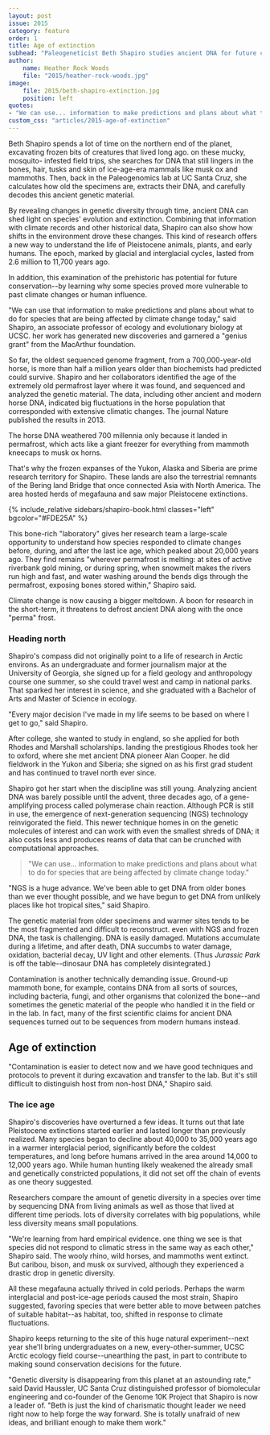 ```yaml
---
layout: post
issue: 2015
category: feature
order: 1
title: Age of extinction
subhead: "Paleogeneticist Beth Shapiro studies ancient DNA for future conservation"
author:
    name: Heather Rock Woods
    file: "2015/heather-rock-woods.jpg"
image:
    file: 2015/beth-shapiro-extinction.jpg
    position: left
quotes:
- "We can use... information to make predictions and plans about what to do for species that are being affected by climate change today."
custom_css: "articles/2015-age-of-extinction"
---
```


Beth Shapiro spends a lot of time on the northern end of the planet, excavating frozen bits of creatures that lived long ago. on these mucky, mosquito- infested field trips, she searches for DNA that still lingers in the bones, hair, tusks and skin of ice-age-era mammals like musk ox and mammoths. Then, back in the Paleogenomics lab at UC Santa Cruz, she calculates how old the specimens are, extracts their DNA, and carefully decodes this ancient genetic material.

By revealing changes in genetic diversity through time, ancient DNA can shed light on species' evolution and extinction. Combining that information with climate records and other historical data, Shapiro can also show how shifts in the environment drove these changes. This kind of research offers a new way to understand the life of Pleistocene animals, plants, and early humans. The epoch, marked by glacial and interglacial cycles, lasted from 2.6 million to 11,700 years ago.

In addition, this examination of the prehistoric has potential for future conservation--by learning why some species proved more vulnerable to past climate changes or human influence.

"We can use that information to make predictions and plans about what to do for species that are being affected by climate change today," said Shapiro, an associate professor of ecology and evolutionary biology at UCSC. her work has generated new discoveries and garnered a "genius grant" from the MacArthur foundation.

So far, the oldest sequenced genome fragment, from a 700,000-year-old horse, is more than half a million years older than biochemists had predicted could survive. Shapiro and her collaborators identified the age of the extremely old permafrost layer where it was found, and sequenced and analyzed the genetic material. The data, including other ancient and modern horse DNA, indicated big fluctuations in the horse population that corresponded with extensive climatic changes. The journal Nature published the results in 2013.

The horse DNA weathered 700 millennia only because it landed in permafrost, which acts like a giant freezer for everything from mammoth kneecaps to musk ox horns.

That's why the frozen expanses of the Yukon, Alaska and Siberia are prime research territory for Shapiro. These lands are also the terrestrial remnants of the Bering land Bridge that once connected Asia with North America. The area hosted herds of megafauna and saw major Pleistocene extinctions.

{% include_relative sidebars/shapiro-book.html classes="left" bgcolor="#FDE25A" %}

This bone-rich "laboratory" gives her research team a large-scale opportunity to understand how species responded to climate changes before, during, and after the last ice age, which peaked about 20,000 years ago. They find remains "wherever permafrost is melting: at sites of active riverbank gold mining, or during spring, when snowmelt makes the rivers run high and fast, and water washing around the bends digs through the permafrost, exposing bones stored within," Shapiro said.

Climate change is now causing a bigger meltdown. A boon for research in the short-term, it threatens to defrost ancient DNA along with the once "perma" frost.

### Heading north

Shapiro's compass did not originally point to a life of research in Arctic environs. As an undergraduate and former journalism major at the University of Georgia, she signed up for a field geology and anthropology
course one summer, so she could travel west and camp in national parks. That sparked her interest in science, and she graduated with a Bachelor of Arts and Master of Science in ecology.

"Every major decision I've made in my life seems to be based on where I get to go," said Shapiro.

After college, she wanted to study in england, so she applied for both Rhodes and Marshall scholarships. landing the prestigious Rhodes took her to oxford, where she met ancient DNA pioneer Alan Cooper. he did fieldwork in the Yukon and Siberia; she signed on as his first grad student and has continued to travel north ever since.

Shapiro got her start when the discipline was still young. Analyzing ancient DNA was barely possible until the advent, three decades ago, of a gene- amplifying process called polymerase chain reaction. Although PCR is still in use, the emergence of next-generation sequencing (NGS) technology reinvigorated the field. This newer technique homes in on the genetic molecules of interest and can work with even the smallest shreds of DNA; it also costs less and produces reams of data that can be crunched with computational approaches.

> "We can use... information to make predictions and plans about what to do for species that are being affected by climate change today."

"NGS is a huge advance. We've been able to get DNA from older bones than we ever thought possible, and we have begun to get DNA from unlikely places like hot tropical sites," said Shapiro.

The genetic material from older specimens and warmer sites tends to be the most fragmented and difficult to reconstruct. even with NGS and
frozen DNA, the task is challenging. DNA is easily damaged. Mutations
accumulate during a lifetime, and after death, DNA succumbs to water damage, oxidation, bacterial decay, UV light and other elements. (Thus _Jurassic Park_ is off the table--dinosaur DNA has completely disintegrated.)

Contamination is another technically demanding issue. Ground-up mammoth bone, for example, contains DNA from all sorts of sources, including bacteria, fungi, and other organisms that colonized the bone--and sometimes the genetic material of the people who handled it in the field or in the lab. In fact, many of the first scientific claims for ancient DNA sequences turned out to be sequences from modern humans instead.

## Age of extinction

"Contamination is easier to detect now and we have good techniques and protocols to prevent it during excavation and transfer to the lab. But it's still difficult to distinguish host from non-host DNA," Shapiro said.

### The ice age

Shapiro's discoveries have overturned a few ideas. It turns out that late Pleistocene extinctions started earlier and lasted longer than previously realized. Many species began to decline about 40,000 to 35,000 years ago in a warmer interglacial period, significantly before the coldest temperatures, and long before humans arrived in the area around 14,000 to 12,000 years ago. While human hunting likely weakened the already small and genetically constricted populations, it did not set off the chain of events as one theory suggested.

Researchers compare the amount of genetic diversity in a species over time by sequencing DNA from living animals as well as those that lived at different time periods. lots of diversity correlates with big populations, while less diversity means small populations.

"We're learning from hard empirical evidence. one thing we see is that species did not respond to climatic stress in the same way as each other," Shapiro said. The wooly rhino, wild horses, and mammoths went extinct. But caribou, bison, and musk ox survived, although they experienced a drastic drop in genetic diversity.

All these megafauna actually thrived in cold periods. Perhaps the warm interglacial and post-ice-age periods caused the most strain, Shapiro suggested, favoring species that were better able to move between patches of suitable habitat--as habitat, too, shifted in response to climate fluctuations.

Shapiro keeps returning to the site of this huge natural experiment--next year she'll bring undergraduates on a new, every-other-summer, UCSC Arctic ecology field course--unearthing the past, in part to contribute to making sound conservation decisions for the future.

"Genetic diversity is disappearing from this planet at an astounding rate," said David Haussler, UC Santa Cruz distinguished professor of biomolecular engineering and co-founder of the Genome 10K Project that Shapiro is now a leader of. "Beth is just the kind of charismatic thought leader we need right now to help forge the way forward. She is totally unafraid of new ideas, and brilliant enough to make them work."

